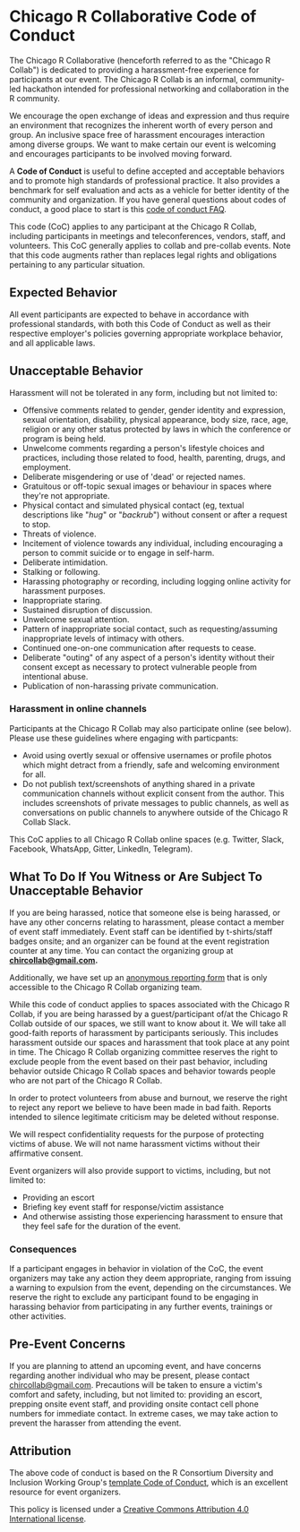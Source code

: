 # Chicago R Collaborative Code of Conduct

The Chicago R Collaborative (henceforth referred to as the "Chicago R Collab") is dedicated to providing a harassment-free experience for participants at our event. The Chicago R Collab is an informal, community-led hackathon intended for professional networking and collaboration in the R community. 

We encourage the open exchange of ideas and expression and thus require an environment that recognizes the inherent worth of every person and group. An inclusive space free of harassment encourages interaction among diverse groups. We want to make certain our event is welcoming and encourages participants to be involved moving forward.

A **Code of Conduct** is useful to define accepted and acceptable behaviors and to promote high standards of professional practice. It also provides a benchmark for self evaluation and acts as a vehicle for better identity of the community and organization. If you have general questions about codes of conduct, a good place to start is this [code of conduct FAQ](https://www.ashedryden.com/blog/codes-of-conduct-101-faq#cocfaq).

This code (CoC) applies to any participant at the Chicago R Collab, including participants in meetings and teleconferences, vendors, staff, and volunteers. This CoC generally applies to collab and pre-collab events. Note that this code augments rather than replaces legal rights and obligations pertaining to any particular situation.

## Expected Behavior

All event participants are expected to behave in accordance with professional standards, with both this Code of Conduct as well as their respective employer's policies governing appropriate workplace behavior, and all applicable laws.

## Unacceptable Behavior

Harassment will not be tolerated in any form, including but not limited to:

* Offensive comments related to gender, gender identity and expression, sexual orientation, disability, physical appearance, body size, race, age, religion or any other status protected by laws in which the conference or program is being held.
* Unwelcome comments regarding a person's lifestyle choices and practices, including those related to food, health, parenting, drugs, and employment.
* Deliberate misgendering or use of 'dead' or rejected names.
* Gratuitous or off-topic sexual images or behaviour in spaces where they're not
appropriate.
* Physical contact and simulated physical contact (eg, textual descriptions like
"*hug*" or "*backrub*") without consent or after a request to stop.
* Threats of violence.
* Incitement of violence towards any individual, including encouraging a person to commit suicide or to engage in self-harm.
* Deliberate intimidation.
* Stalking or following.
* Harassing photography or recording, including logging online activity for
harassment purposes.
* Inappropriate staring.
* Sustained disruption of discussion.
* Unwelcome sexual attention.
* Pattern of inappropriate social contact, such as requesting/assuming inappropriate levels of intimacy with others.
* Continued one-on-one communication after requests to cease.
* Deliberate "outing" of any aspect of a person's identity without their consent
except as necessary to protect vulnerable people from intentional abuse.
* Publication of non-harassing private communication.  

### Harassment in online channels

Participants at the Chicago R Collab may also participate online (see below). Please use these guidelines where engaging with particpants:

* Avoid using overtly sexual or offensive usernames or profile photos which might detract from a friendly, safe and welcoming environment for all.
* Do not publish text/screenshots of anything shared in a private communication channels without explicit consent from the author.  This includes screenshots of private messages to public channels, as well as conversations on public channels to anywhere outside of the Chicago R Collab Slack.

This CoC applies to all Chicago R Collab online spaces (e.g. Twitter, Slack, Facebook, WhatsApp, Gitter, LinkedIn, Telegram).

## What To Do If You Witness or Are Subject To Unacceptable Behavior

If you are being harassed, notice that someone else is being harassed, or have any other concerns relating to harassment, please contact a member of event staff immediately. Event staff can be identified by t-shirts/staff badges onsite; and an organizer can be found at the event registration counter at any time. You can contact the organizing group at **chircollab@gmail.com.**

Additionally, we have set up an [anonymous reporting form](https://docs.google.com/forms/d/10JOrpdh6iRj5lQ3khFBSRy2tO-CIJxBl-Y-Qq2oP1f8/) that is only accessible to the Chicago R Collab organizing team. 

While this code of conduct applies to spaces associated with the Chicago R Collab, if you are being harassed by a guest/participant of/at the Chicago R Collab outside of our spaces, we still want to know about it. We will take all good-faith reports of harassment by participants seriously. This includes harassment outside our spaces and harassment that took place at any point in time. The Chicago R Collab organizing committee reserves the right to exclude people from the event based on their past behavior, including behavior outside Chicago R Collab spaces and behavior towards people who are not part of the Chicago R Collab.

In order to protect volunteers from abuse and burnout, we reserve the right to reject any report we believe to have been made in bad faith. Reports intended to silence legitimate criticism may be deleted without response.

We will respect confidentiality requests for the purpose of protecting victims of abuse. We will not name harassment victims without their affirmative consent.

Event organizers will also provide support to victims, including, but not limited to:

- Providing an escort
- Briefing key event staff for response/victim assistance
- And otherwise assisting those experiencing harassment to ensure that they feel safe for the duration of the event.

### Consequences

If a participant engages in behavior in violation of the CoC, the event organizers may take any action they deem appropriate, ranging from issuing a warning to expulsion from the event, depending on the circumstances. We reserve the right to exclude any participant found to be engaging in harassing behavior from participating in any further events, trainings or other activities.

## Pre-Event Concerns

If you are planning to attend an upcoming event, and have concerns regarding another individual who may be present, please contact chircollab@gmail.com. Precautions will be taken to ensure a victim's comfort and safety, including, but not limited to: providing an escort, prepping onsite event staff, and providing onsite contact cell phone numbers for immediate contact.  In extreme cases, we may take action to prevent the harasser from attending the event.

## Attribution

The above code of conduct is based on the R Consortium Diversity and Inclusion Working Group's [template Code of Conduct](https://github.com/RConsortium/RCDI-WG/blob/master/conduct/code-of-conduct.md), which is an excellent resource for event organizers.

This policy is licensed under a [Creative Commons Attribution 4.0 International license](https://creativecommons.org/licenses/by/4.0/).
